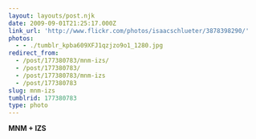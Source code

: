 ```yaml
---
layout: layouts/post.njk
date: 2009-09-01T21:25:17.000Z
link_url: 'http://www.flickr.com/photos/isaacschlueter/3878398290/'
photos:
  - - ./tumblr_kpba609XFJ1qzjzo9o1_1280.jpg
redirect_from:
  - /post/177380783/mnm-izs/
  - /post/177380783/
  - /post/177380783/mnm-izs
  - /post/177380783
slug: mnm-izs
tumblrid: 177380783
type: photo
---
```

<p><b>MNM + IZS</b></p>
